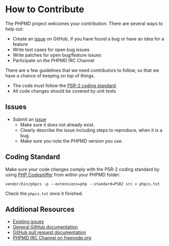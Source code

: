 How to Contribute
=================

The PHPMD project welcomes your contribution. There are several ways to help out:

* Create an [issue](https://github.com/phpmd/phpmd/issues/) on GitHub,
if you have found a bug or have an idea for a feature
* Write test cases for open bug issues
* Write patches for open bug/feature issues
* Participate on the PHPMD IRC Channel

There are a few guidelines that we need contributors to follow, so that we have a
chance of keeping on top of things.

* The code must follow the [PSR-2 coding standard](http://www.php-fig.org/psr/psr-2/).
* All code changes should be covered by unit tests

Issues
------

* Submit an [issue](https://github.com/phpmd/phpmd/issues/)
  * Make sure it does not already exist.
  * Clearly describe the issue including steps to reproduce, when it is a bug.
  * Make sure you note the PHPMD version you use.

Coding Standard
---------------

Make sure your code changes comply with the PSR-2 coding standard by
using [PHP Codesniffer](https://github.com/squizlabs/PHP_CodeSniffer)
from within your PHPMD folder:

    vendor/bin/phpcs -p --extensions=php --standard=PSR2 src > phpcs.txt

Check the ``phpcs.txt`` once it finished.

Additional Resources
--------------------

* [Existing issues](https://github.com/phpmd/phpmd/issues/)
* [General GitHub documentation](https://help.github.com/)
* [GitHub pull request documentation](https://help.github.com/send-pull-requests/)
* [PHPMD IRC Channel on freenode.org](http://webchat.freenode.net/?channels=phpmd)

